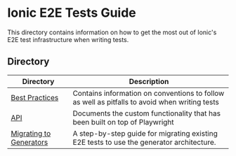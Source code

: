 # Ionic E2E Tests Guide

This directory contains information on how to get the most out of Ionic's E2E test infrastructure when writing tests.

## Directory

| Directory | Description |
| - | - |
| [Best Practices](./best-practices.md) | Contains information on conventions to follow as well as pitfalls to avoid when writing tests |
| [API](./api.md) | Documents the custom functionality that has been built on top of Playwright |
| [Migrating to Generators](./migrating-to-generators.md) | A step-by-step guide for migrating existing E2E tests to use the generator architecture. |